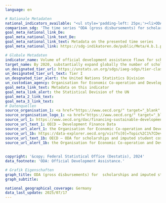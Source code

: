 ```yaml
---
language: en    

# Nationale Metadaten    
national_indicators_available: "<ul style='padding-left: 25px;'><li>ODA (gross disbursements) for scholarships</li> <li> ODA (gross disbursements) for imputed student costs</li></ul>"    
comparison_sdg: 'The time series "ODA (gross disbursements) for scholarships" is compliant with the UN metadata. The time series "ODA (gross disbursements) for imputed student costs" provides additional information.'    
goal_meta_national_link_De: 
goal_meta_national_link_text_De: 
goal_meta_national_link_text: Metadata on the presented time series
goal_meta_national_link: https://sdg-indikatoren.de/public/Meta/4.b.1.pdf    

# Globale Metadaten    
indicator_name: Volume of official development assistance flows for scholarships    
target_name: By 2020, substantially expand globally the number of scholarships available to developing countries, in particular least developed countries, small island developing States and African countries, for enrolment in higher education, including vocational training and information and communications technology, technical, engineering and scientific programmes, in developed countries and other developing countries    
un_designated_tier_url: https://unstats.un.org/sdgs/iaeg-sdgs/tier-classification/    
un_designated_tier_url_text: Tier I    
un_desgnated_tier_alert: the United Nations Statistics Division    
un_custodian_agency: Organisation for Economic Co-operation and Development (OECD)    
goal_meta_link_text: Metadata on this indicator    
goal_meta_link_alert: the Statistical Devision of the UN    
goal_meta_2_link_text:     
goal_meta_3_link_text:         
# Datenquellen
source_organisation_1: <a href="https://www.oecd.org/" target="_blank" onclick="return confirm_alert('the Organisation for Economic Co-operation and Development','En');" title="Click here to go to the website of the organisation Organisation for Economic Co-operation and Development (OECD)."> Organisation for Economic Co-operation and Development (OECD) </a>
source_organisation_logo_1: <a href="https://www.oecd.org/" target="_blank" onclick="return confirm_alert('the Organisation for Economic Co-operation and Development','En');"><img src="https://sdg-indikatoren.de/public/OrgImgEn/oecd.png" alt="Logo oecd" style="height:60px; width:148px"/></a>
source_url_1: https://www.oecd.org/dac/financing-sustainable-development/development-finance-data/
source_url_text_1: OECD – Development Finance Data
source_url_alert_1: the Organisation for Economic Co-operation and Development
source_url_1b: https://data-explorer.oecd.org/vis?fs[0]=Topic%2C1%7CDevelopment%23DEV%23%7COfficial%20Development%20Assistance%20%28ODA%29%23DEV_ODA%23&fs[1]=Measure%2C3%7COfficial%20and%20private%20flows%235%23%7COfficial%20Development%20Assistance%20%28ODA%29%231010%23%7CBilateral%20ODA%231015%23%7CScholarships%20and%20student%20costs%20in%20donor%20countries%231500%23&pg=0&fc=Measure&snb=1&vw=tb&df[ds]=dsDisseminateFinalDMZ&df[id]=DSD_DAC1%40DF_DAC1&df[ag]=OECD.DCD.FSD&df[vs]=1.5&dq=DEU.1500%2B1510%2B1520..1140..Q._Z&to[TIME_PERIOD]=false&pd=2010%2C&isAvailabilityDisabled=false
source_url_text_1b: OECD – ODA for scholarships and imputed student costs
source_url_alert_1b: the Organisation for Economic Co-operation and Development
    
    
copyright: '&copy; Federal Statistical Office (Destatis), 2024'    
data_footnote: 'ODA: Official Development Assistance.'    

# Grafik Eigenschaften    
graph_title: ODA (gross disbursements) for  scholarships and imputed student costs
graph_subtitle:     

national_geographical_coverage: Germany    
data_last_update: 2025/07/17    
---
```


<span></span>